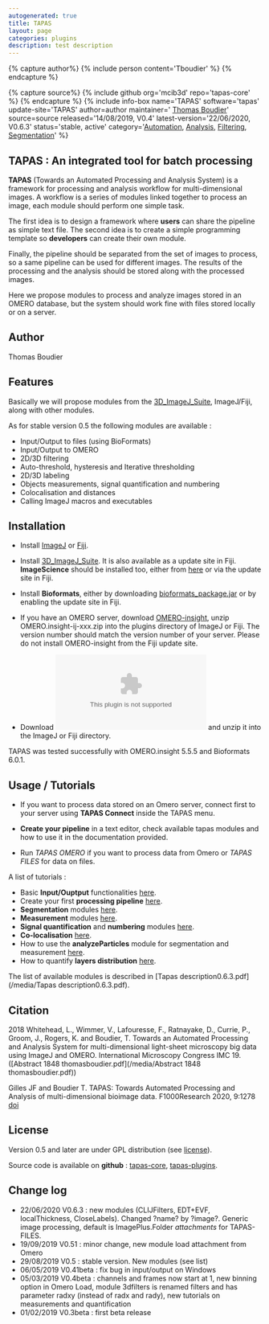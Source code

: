 ```yaml
---
autogenerated: true
title: TAPAS
layout: page
categories: plugins
description: test description
---
```



{% capture author%}
{% include person content='Tboudier' %}
{% endcapture %}

{% capture source%}
{% include github org='mcib3d' repo='tapas-core' %}
{% endcapture %}
{% include info-box name='TAPAS' software='tapas' update-site='TAPAS' author=author maintainer=' [Thomas Boudier](https://github.com/mcib3d)' source=source released='14/08/2019, V0.4' latest-version='22/06/2020, V0.6.3' status='stable, active' category='[Automation](Category_Automation), [Analysis](Category_Analysis), [Filtering](Category_Filtering), [Segmentation](Category_Segmentation)' %}

TAPAS : An integrated tool for batch processing
-----------------------------------------------

**TAPAS** (Towards an Automated Processing and Analysis System) is a framework for processing and analysis workflow for multi-dimensional images. A workflow is a series of modules linked together to process an image, each module should perform one simple task.

The first idea is to design a framework where **users** can share the pipeline as simple text file. The second idea is to create a simple programming template so **developers** can create their own module.

Finally, the pipeline should be separated from the set of images to process, so a same pipeline can be used for different images. The results of the processing and the analysis should be stored along with the processed images.

Here we propose modules to process and analyze images stored in an OMERO database, but the system should work fine with files stored locally or on a server.

Author
------

Thomas Boudier

Features
--------

Basically we will propose modules from the [3D\_ImageJ\_Suite](3D_ImageJ_Suite), ImageJ/Fiji, along with other modules.

As for stable version 0.5 the following modules are available :

-   Input/Output to files (using BioFormats)
-   Input/Output to OMERO
-   2D/3D filtering
-   Auto-threshold, hysteresis and Iterative thresholding
-   2D/3D labeling
-   Objects measurements, signal quantification and numbering
-   Colocalisation and distances
-   Calling ImageJ macros and executables

Installation
------------

-   Install [ImageJ](https://imagej.nih.gov/ij/) or [Fiji](http://fiji.sc/).

<!-- -->

-   Install [3D\_ImageJ\_Suite](3D_ImageJ_Suite). It is also available as a update site in Fiji. **ImageScience** should be installed too, either from [here](http://www.imagescience.org/meijering/software/featurej/) or via the update site in Fiji.

<!-- -->

-   Install **Bioformats**, either by downloading [bioformats\_package.jar](https://www.openmicroscopy.org/bio-formats/downloads/) or by enabling the update site in Fiji.

<!-- -->

-   If you have an OMERO server, download [OMERO-insight](https://www.openmicroscopy.org/omero/downloads/), unzip OMERO.insight-ij-xxx.zip into the plugins directory of ImageJ or Fiji. The version number should match the version number of your server. Please do not install OMERO-insight from the Fiji update site.

<!-- -->

-   Download ![](/media/Bundle-tapas0.6.3.zip "fig:Bundle-tapas0.6.3.zip") and unzip it into the ImageJ or Fiji directory.

TAPAS was tested successfully with OMERO.insight 5.5.5 and Bioformats 6.0.1.

Usage / Tutorials
-----------------

-   If you want to process data stored on an Omero server, connect first to your server using **TAPAS Connect** inside the TAPAS menu.

<!-- -->

-   **Create your pipeline** in a text editor, check available tapas modules and how to use it in the documentation provided.

<!-- -->

-   Run *TAPAS OMERO* if you want to process data from Omero or *TAPAS FILES* for data on files.

A list of tutorials :

-   Basic **Input/Ouptput** functionalities [here](https://imagejdocu.list.lu/plugin/utilities/tapas_tutorial/input_output_i/start).
-   Create your first **processing pipeline** [here](https://imagejdocu.list.lu/plugin/utilities/tapas_tutorial/create_your_processing_pipeline/start).
-   **Segmentation** modules [here](https://imagejdocu.list.lu/plugin/utilities/tapas_tutorial/segmentation/start).
-   **Measurement** modules [here](https://imagejdocu.list.lu/plugin/utilities/tapas_tutorial/measurement/start).
-   **Signal quantification** and **numbering** modules [here](https://imagejdocu.list.lu/plugin/utilities/tapas_tutorial/signal_quantification/start).
-   **Co-localisation** [here](https://imagejdocu.list.lu/plugin/utilities/tapas_tutorial/colocalisation/start).
-   How to use the **analyzeParticles** module for segmentation and measurement [here](https://imagejdocu.list.lu/plugin/utilities/tapas_tutorial/2d_measurements_with_analyze_particles/start).
-   How to quantify **layers distribution** [here](https://imagejdocu.list.lu/plugin/utilities/layers_analysis/start).

The list of available modules is described in [Tapas description0.6.3.pdf](/media/Tapas description0.6.3.pdf).

Citation
--------

2018 Whitehead, L., Wimmer, V., Lafouresse, F., Ratnayake, D., Currie, P., Groom, J., Rogers, K. and Boudier, T. Towards an Automated Processing and Analysis System for multi-dimensional light-sheet microscopy big data using ImageJ and OMERO. International Microscopy Congress IMC 19. ([Abstract 1848 thomasboudier.pdf](/media/Abstract 1848 thomasboudier.pdf))

Gilles JF and Boudier T. TAPAS: Towards Automated Processing and Analysis of multi-dimensional bioimage data. F1000Research 2020, 9:1278 [doi](https://doi.org/10.12688/f1000research.26977.1)

License
-------

Version 0.5 and later are under GPL distribution (see [license](http://www.cecill.info/licences/Licence_CeCILL_V2.1-en.html)).

Source code is available on **github** : [tapas-core](https://github.com/mcib3d/tapas-core), [tapas-plugins](https://github.com/mcib3d/tapas-plugins).

Change log
----------

-   22/06/2020 V0.6.3 : new modules (CLIJFilters, EDT+EVF, localThickness, CloseLabels). Changed ?name? by ?image?. Generic image processing, default is ImagePlus.Folder *attachments* for TAPAS-FILES.
-   19/09/2019 V0.51 : minor change, new module load attachment from Omero
-   29/08/2019 V0.5 : stable version. New modules (see list)
-   06/05/2019 V0.41beta : fix bug in input/output on Windows
-   05/03/2019 V0.4beta : channels and frames now start at 1, new binning option in Omero Load, module 3dfilters is renamed filters and has parameter radxy (instead of radx and rady), new tutorials on measurements and quantification
-   01/02/2019 V0.3beta : first beta release
